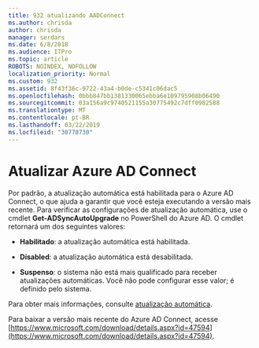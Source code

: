 ```yaml
---
title: 932 atualizando AADConnect
ms.author: chrisda
author: chrisda
manager: serdars
ms.date: 6/8/2018
ms.audience: ITPro
ms.topic: article
ROBOTS: NOINDEX, NOFOLLOW
localization_priority: Normal
ms.custom: 932
ms.assetid: 8f43f36c-9722-43a4-b0de-c5341c06dac5
ms.openlocfilehash: 0bbb847bb1381330065ebba6e109795908b06490
ms.sourcegitcommit: 03a156a9c9740521155a30775492c7dff0982588
ms.translationtype: MT
ms.contentlocale: pt-BR
ms.lasthandoff: 03/22/2019
ms.locfileid: "30778730"
---
```

# <a name="upgrade-azure-ad-connect"></a>Atualizar Azure AD Connect

Por padrão, a atualização automática está habilitada para o Azure AD Connect, o que ajuda a garantir que você esteja executando a versão mais recente. Para verificar as configurações de atualização automática, use o cmdlet **Get-ADSyncAutoUpgrade** no PowerShell do Azure AD. O cmdlet retornará um dos seguintes valores: 
  
- **Habilitado**: a atualização automática está habilitada. 
    
- **Disabled**: a atualização automática está desabilitada. 
    
- **Suspenso**: o sistema não está mais qualificado para receber atualizações automáticas. Você não pode configurar esse valor; é definido pelo sistema. 
    
Para obter mais informações, consulte [atualização automática](https://docs.microsoft.com/azure/active-directory/connect/active-directory-aadconnect-feature-automatic-upgrade).
  
Para baixar a versão mais recente do Azure AD Connect, acesse [https://www.microsoft.com/download/details.aspx?id=47594](https://www.microsoft.com/download/details.aspx?id=47594).
  

